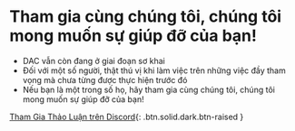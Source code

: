 **Tham gia cùng chúng tôi**, chúng tôi mong muốn **sự giúp đỡ** của bạn!
===

 * DAC vẫn còn đang ở giai đoạn sơ khai
 * Đối với một số người, thật thú vị khi làm việc trên những việc đầy tham vọng mà chưa từng được thực hiện trước đó
 * Nếu bạn là một trong số họ, hãy tham gia cùng chúng tôi, chúng tôi mong muốn sự giúp đỡ của bạn!

[Tham Gia Thảo Luận trên Discord](https://discord.io/eosdac){: .btn.solid.dark.btn-raised }

